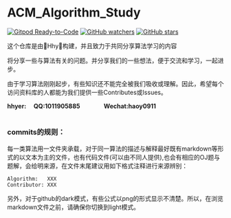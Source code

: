 # ACM_Algorithm_Study
[![Gitpod Ready-to-Code](https://img.shields.io/badge/Gitpod-Ready--to--Code-brightgreen?logo=gitpod&style=flat-square)](https://gitpod.io/#https://github.com/hhy-huang/ACM_Algorithm_Study)
[![GitHub watchers](https://img.shields.io/github/watchers/hhy-huang/ACM_Algorithm_Study.svg?style=social&label=Watch)](https://github.com/hhy-huang/ACM_Algorithm_Study)
[![GitHub stars](https://img.shields.io/github/stars/hhy-huang/ACM_Algorithm_Study.svg?style=social&label=Stars)](https://github.com/hhy-huang/ACM_Algorithm_Study)

这个仓库是由🌟Hhy🌟构建，并且致力于共同分享算法学习的内容

将分享一些与算法有关的问题。并分享我们的一些想法，便于交流和学习，一起进步。

由于学习算法刚刚起步，有些知识还不能完全被我们吸收或理解。因此，希望每个访问资料库的人都能为我们提供一些Contributes或Issues。

****hhyer:&emsp; QQ:1011905885 &emsp; &emsp; &emsp; Wechat:haoy0911****
#

### commits的规则：

每一类算法用一文件夹承载，对于同一算法的描述与解释最好既有markdown等形式的以文本为主的文件，也有代码文件(可以由不同人提供),也会有相应的OJ题与题解，会给明来源，在文件末尾建议用如下格式注释进行来源辨别：

```
Algorithm:   XXX
Contributor: XXX
```
另外，对于github的dark模式，有些公式以png的形式显示不清楚。所以，在浏览markdown文件之前，请确保你切换到light模式。
